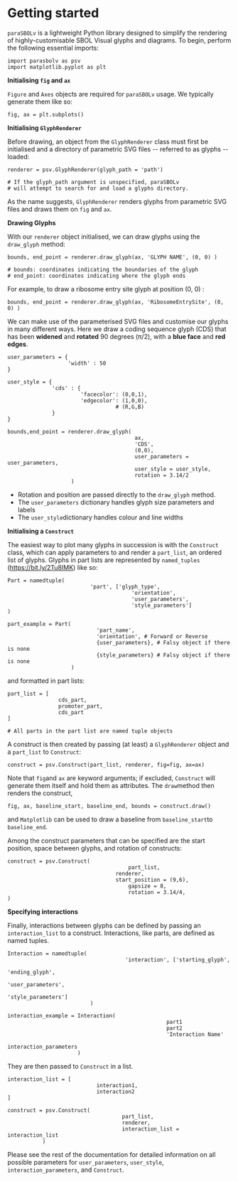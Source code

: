 # Getting started

`paraSBOLv` is a lightweight Python library designed to simplify the rendering of highly-customisable SBOL Visual glyphs and diagrams. To begin, perform the following essential imports:

	import parasbolv as psv
    import matplotlib.pyplot as plt

**Initialising `fig` and `ax`**

`Figure` and `Axes` objects are required for `paraSBOLv` usage. We typically generate them like so:

    fig, ax = plt.subplots()

**Initialising `GlyphRenderer`**

Before drawing, an object from the `GlyphRenderer` class must first be initialised and a directory of parametric SVG files -- referred to as glyphs -- loaded:

    renderer = psv.GlyphRenderer(glyph_path = 'path')
    
    # If the glyph_path argument is unspecified, paraSBOLv
    # will attempt to search for and load a glyphs directory.

As the name suggests, `GlyphRenderer` renders glyphs from parametric SVG files and draws them on `fig` and `ax`.

**Drawing Glyphs**

With our `renderer` object initialised, we can draw glyphs using the `draw_glyph` method:
	
	bounds, end_point = renderer.draw_glyph(ax, 'GLYPH NAME', (0, 0) )
	
	# bounds: coordinates indicating the boundaries of the glyph
	# end_point: coordinates indicating where the glyph ends

For example, to draw a ribosome entry site glyph at position (0, 0) :

	bounds, end_point = renderer.draw_glyph(ax, 'RibosomeEntrySite', (0, 0) )

We can make use of the parameterised SVG files and customise our glyphs in many different ways. Here we draw a coding sequence glyph (CDS) that has been **widened** and **rotated** 90 degrees (π/2), with a **blue face** and **red edges**.

	user_parameters = {
					   'width' : 50
	}
	
	user_style = {
				  'cds' : {
						   'facecolor': (0,0,1),
						   'edgecolor': (1,0,0),
					                  # (R,G,B)
				  }
	}
	
	bounds,end_point = renderer.draw_glyph(
											ax,
											'CDS',
											(0,0),
											user_parameters = user_parameters,
											user_style = user_style,
											rotation = 3.14/2
						)


 - Rotation and position are passed directly to the `draw_glyph` method.
 - The `user_parameters` dictionary handles glyph size parameters and labels
 - The `user_style`dictionary handles colour and line widths

**Initialising a `Construct`**

The easiest way to plot many glyphs in succession is with the `Construct` class, which can apply parameters to and render  a `part_list`, an ordered list of glyphs. Glyphs in part lists are represented by `named_tuples` (https://bit.ly/2Tu8IMK) like so:

	Part = namedtuple(
				        	  'part', ['glyph_type',
							               'orientation',
							               'user_parameters', 
							               'style_parameters']
	)

	part_example = Part(
				          		'part_name',
					            'orientation', # Forward or Reverse
					          	{user_parameters}, # Falsy object if there is none
				          		{style_parameters} # Falsy object if there is none
						)
	
and formatted in part lists:

	part_list = [
	            	cds_part,
	             	promoter_part,
	            	cds_part
	]
	
	# All parts in the part list are named tuple objects

A construct is then created by passing (at least) a `GlyphRenderer` object and a `part_list` to `Construct`:

	construct = psv.Construct(part_list, renderer, fig=fig, ax=ax)

Note that `fig`and `ax` are keyword arguments; if excluded, `Construct` will generate them itself and hold them as attributes. The `draw`method then renders the construct,

	fig, ax, baseline_start, baseline_end, bounds = construct.draw()

and `Matplotlib` can be used to draw a baseline from `baseline_start`to `baseline_end`.

Among the construct parameters that can be specified are the start position, space between glyphs, and rotation of constructs:

	construct = psv.Construct(
						            	  part_list,
					              	  renderer,
					              	  start_position = (9,6),
							              gapsize = 8,
							              rotation = 3.14/4,
	)

**Specifying interactions**

Finally, interactions between glyphs can be defined by passing an `interaction_list` to a construct. Interactions, like parts, are defined as named tuples.

	Interaction = namedtuple(
							             'interaction', ['starting_glyph',
											                      'ending_glyph',
										                        'user_parameters', 
										                        'style_parameters']
							  )

	interaction_example = Interaction(
									                  part1
									                  part2
									                  'Interaction Name'
									                  interaction_parameters
						  )

They are then passed to `Construct` in a list.

	interaction_list = [
					          	interaction1,
		          				interaction2
	] 

	construct = psv.Construct(
					              		part_list,
					              		renderer,
						              	interaction_list = interaction_list
			   )

Please see the rest of the documentation for detailed information on all possible parameters for `user_parameters`, `user_style`, `interaction_parameters`, and `Construct`.

